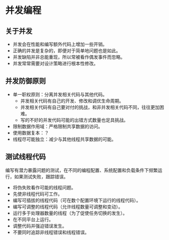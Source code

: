 # 并发编程

## 关于并发

- 并发会在性能和编写额外代码上增加一些开销。
- 正确的并发是复杂的，即便对于简单地问题也是如此。
- 并发缺陷并非总能重现，所以常被看作偶发事件而忽略。
- 并发常常需要对设计策略进行根本性修改。

## 并发防御原则

- 单一职权原则：分离并发相关代码与其他代码。
    - 并发相关代码有自己的开发、修改和调优生命周期。
    - 并发相关代码有自己要对付的挑战，和非并发相关代码不同，往往更加困难。
    - 写的不好的并发代码可能的出错方式数量也足具挑战。
- 限制数据作用域：严格限制共享数据的访问。
- 使用数据复本：？
- 线程尽可能独立：减少与其他线程共享数据的可能。

## 测试线程代码

编写有潜力暴露问题的测试，在不同的编程配置、系统配置和负载条件下频繁运行，如果测试失败，跟踪错误。

- 将伪失败看作可能的线程问题。
- 先使非线程代码可工作。
- 编写可插拔的线程代码（可在数个配置环境下运行的线程代码）。
- 编写可调整的线程代码（允许线程数量可调整和变动）。
- 运行多于处理器数量的线程（为了促使任务切换的发生）。
- 在不同平台上运行。
- 调整代码并强迫错误发生。
- 不要同时追踪非线程错误和线程错误。
